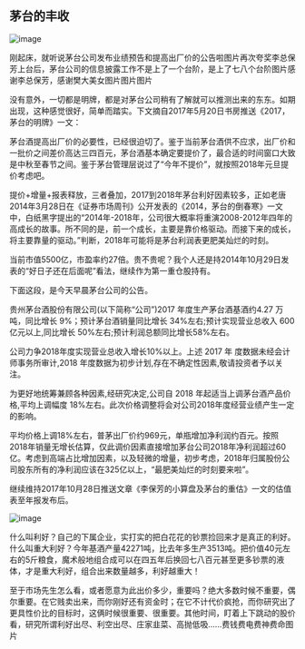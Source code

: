 ## 茅台的丰收
![image](https://github.com/fengyumozhu/tsf/assets/6201828/7f64af4b-e780-48eb-8f8e-596e4b0cd64c)

刚起床，就听说茅台公司发布业绩预告和提高出厂价的公告啦图片再次夸奖李总保芳上台后，茅台公司的信息披露工作不是上了一个台阶，是上了七八个台阶图片感谢李总保芳，感谢樊大美女图片图片图片

 

没有意外，一切都是明牌，都是对茅台公司稍有了解就可以推测出来的东东。如期出现，这种感觉很好，简单而踏实。下文摘自2017年5月20日书房推送《2017，茅台的明牌》一文：

 

茅台酒提高出厂价的必要性，已经很迫切了。鉴于当前茅台酒供不应求，出厂价和一批价之间差价高达三四百元，茅台酒基本确定要提价了，最合适的时间窗口大致是中秋至春节之间。鉴于茅台管理层说过了“今年不提价”，就按照2018年元旦提价考虑吧。

 

提价+增量+报表释放，三者叠加，2017到2018年茅台利好因素较多，正如老唐2014年3月28日在《证券市场周刊》公开发表的《2014，茅台的倒春寒》一文中，白纸黑字提出的“2014年-2018年，公司很大概率将重演2008-2012年四年的高成长的故事。所不同的是，前一个成长，主要是靠价格驱动。而接下来的成长，将主要靠量的驱动。”判断，2018年可能将是茅台利润表更肥美灿烂的时刻。

 

当前市值5500亿，市盈率约27倍。贵不贵呢？我个人还是持2014年10月29日发表的“好日子还在后面呢”看法，继续作为第一重仓股持有。

 

下面这段，是今天早晨茅台公司的公告。

贵州茅台酒股份有限公司(以下简称“公司”)2017 年度生产茅台酒基酒约4.27 万吨，同比增长 9%；预计茅台酒销量同比增长 34%左右;预计实现营业总收入 600 亿元以上,同比增长 50%左右;预计利润总额同比增长58%左右。

 

公司力争2018年度实现营业总收入增长10%以上。上述 2017 年 度数据未经会计师事务所审计,2018 年度数据为初步计划,存在不确定性因素,敬请投资者予以关注。

 

为更好地统筹兼顾各种因素,经研究决定,公司自 2018 年起适当上调茅台酒产品价格,平均上调幅度 18%左右。此次价格调整将会对公司2018年度经营业绩产生一定的影响。

 

平均价格上调18%左右，普茅出厂价约969元，单瓶增加净利润约百元。按照2018年销量无增长估算，仅此调价因素直接增加茅台公司2018年净利润超过60亿。考虑到高端占比增加因素，以及轻微的增量，初步考虑，2018年归属股份公司股东所有的净利润应该在325亿以上，“最肥美灿烂的时刻要来啦”。

 

继续维持2017年10月28日推送文章《李保芳的小算盘及茅台的重估》一文的估值表至年报发布后。

![image](https://github.com/fengyumozhu/tsf/assets/6201828/875aced0-9d4c-4339-b69f-40ead28b9281)


什么叫利好？自己的下属企业，实打实的把白花花的钞票捡回来才是真正的利好。什么叫重大利好？今年基酒产量42271吨，比去年多生产3513吨。把价值40元左右的5斤粮食，魔术般地组合成可以在四五年后换回七八百元甚至更多钞票的液体，才是重大利好，组合出来数量越多，利好越重大！

 

至于市场先生怎么看，或者愿意为此出价多少，重要吗？绝大多数时候不重要，偶尔重要。在它贱卖出来，而你刚好还有资金时；在它不计代价疯抢，而你研究出了更具性价比的目标时，这俩时候很重要、很重要。其他时间，盯着上下跳动的股价看，研究所谓利好出尽、利空出尽、庄家韭菜、高抛低吸……费钱费电费神费命图片
